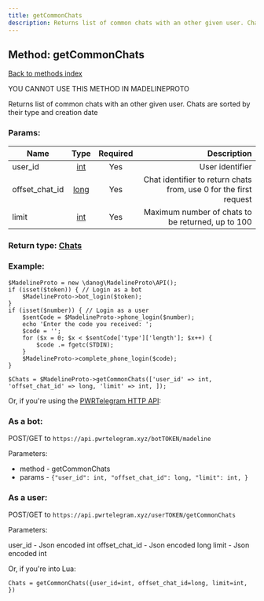 ```yaml
---
title: getCommonChats
description: Returns list of common chats with an other given user. Chats are sorted by their type and creation date
---
```

## Method: getCommonChats  
[Back to methods index](index.md)


YOU CANNOT USE THIS METHOD IN MADELINEPROTO


Returns list of common chats with an other given user. Chats are sorted by their type and creation date

### Params:

| Name     |    Type       | Required | Description |
|----------|:-------------:|:--------:|------------:|
|user\_id|[int](../types/int.md) | Yes|User identifier|
|offset\_chat\_id|[long](../types/long.md) | Yes|Chat identifier to return chats from, use 0 for the first request|
|limit|[int](../types/int.md) | Yes|Maximum number of chats to be returned, up to 100|


### Return type: [Chats](../types/Chats.md)

### Example:


```
$MadelineProto = new \danog\MadelineProto\API();
if (isset($token)) { // Login as a bot
    $MadelineProto->bot_login($token);
}
if (isset($number)) { // Login as a user
    $sentCode = $MadelineProto->phone_login($number);
    echo 'Enter the code you received: ';
    $code = '';
    for ($x = 0; $x < $sentCode['type']['length']; $x++) {
        $code .= fgetc(STDIN);
    }
    $MadelineProto->complete_phone_login($code);
}

$Chats = $MadelineProto->getCommonChats(['user_id' => int, 'offset_chat_id' => long, 'limit' => int, ]);
```

Or, if you're using the [PWRTelegram HTTP API](https://pwrtelegram.xyz):

### As a bot:

POST/GET to `https://api.pwrtelegram.xyz/botTOKEN/madeline`

Parameters:

* method - getCommonChats
* params - `{"user_id": int, "offset_chat_id": long, "limit": int, }`



### As a user:

POST/GET to `https://api.pwrtelegram.xyz/userTOKEN/getCommonChats`

Parameters:

user_id - Json encoded int
offset_chat_id - Json encoded long
limit - Json encoded int



Or, if you're into Lua:

```
Chats = getCommonChats({user_id=int, offset_chat_id=long, limit=int, })
```


